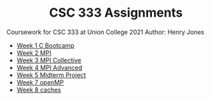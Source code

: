 # <center>CSC 333 Assignments</center>

Coursework for CSC 333 at Union College 2021
Author: Henry Jones

* [Week 1 C Bootcamp](week-1-c-bootcamp/)
* [Week 2 MPI](week-2-mpi/)
* [Week 3 MPI Collective](week-3-mpi-collective/)
* [Week 4 MPI Advanced](week-4-mpi-advanced/)
* [Week 5 Midterm Project](week-5-midterm-project/)
* [Week 7 openMP](week-7-openmp/)
* [Week 8 caches](week-8-caches/)
